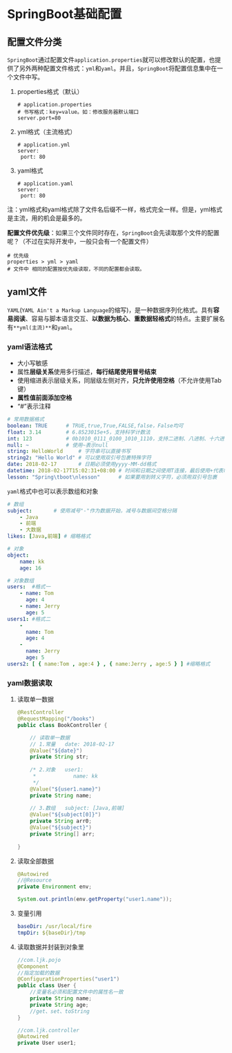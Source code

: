 # SpringBoot基础配置

## 配置文件分类

`SpringBoot`通过配置文件`application.properties`就可以修改默认的配置，也提供了另外两种配置文件格式：`yml`和`yaml`。并且，`SpringBoot`将配置信息集中在一个文件中写。

1. properties格式（默认）

   ```properties
   # application.properties
   # 书写格式：key=value。如：修改服务器默认端口
   server.port=80
   ```

2. yml格式（主流格式）

   ```properties
   # application.yml
   server:
   	port: 80
   ```

3. yaml格式

   ```properties
   # application.yaml
   server:
   	port: 80
   ```

注：yml格式和yaml格式除了文件名后缀不一样，格式完全一样。但是，yml格式是主流，用的机会是最多的。

**配置文件优先级**：如果三个文件同时存在，`SpringBoot`会先读取那个文件的配置呢？（不过在实际开发中，一般只会有一个配置文件）

```properties
# 优先级
properties > yml > yaml
# 文件中 相同的配置按优先级读取，不同的配置都会读取。
```

## yaml文件

`YAML`(`YAML Ain't a Markup Language`的缩写)，是一种数据序列化格式。具有**容易阅读**、容易与脚本语言交互、**以数据为核心**、**重数据轻格式**的特点。主要扩展名有`**yml(主流)**`和`yaml`。

### yaml语法格式

- 大小写敏感
- 属性**层级关系**使用多行描述，**每行结尾使用冒号结束**
- 使用缩进表示层级关系，同层级左侧对齐，**只允许使用空格**（不允许使用Tab键）
- **属性值前面添加空格**
- “#”表示注释

```yaml
# 常用数据格式
boolean: TRUE      # TRUE,true,True,FALSE,false，False均可
float: 3.14        # 6.8523015e+5，支持科学计数法
int: 123           # 0b1010_0111_0100_1010_1110，支持二进制、八进制、十六进制
null: ~            # 使用~表示null
string: HelloWorld     # 字符串可以直接书写
string2: "Hello World" # 可以使用双引号包裹特殊字符
date: 2018-02-17       # 日期必须使用yyyy-MM-dd格式
datetime: 2018-02-17T15:02:31+08:00 # 时间和日期之间使用T连接，最后使用+代表时区
lesson: "Spring\tboot\nlesson"      # 如果要用到转义字符，必须用双引号包裹
```

`yaml`格式中也可以表示数组和对象

```yaml
# 数组
subject:       # 使用减号"-"作为数据开始，减号与数据间空格分隔
	- Java
	- 前端
	- 大数据
likes: [Java,前端] # 缩略格式

# 对象
object:
	name: kk
	age: 16

# 对象数组
users:  #格式一
	- name: Tom
	  age: 4
	- name: Jerry
	  age: 5
users1: #格式二
	-
	  name: Tom
	  age: 4
	-
	  name: Jerry
	  age: 5
users2: [ { name:Tom , age:4 } , { name:Jerry , age:5 } ] #缩略格式
```

### yaml数据读取

1. 读取单一数据

   ```java
   @RestController
   @RequestMapping("/books")
   public class BookController {
   
       // 读取单一数据
       // 1.常量   date: 2018-02-17
       @Value("${date}")
       private String str;
       
       /* 2.对象   user1:
        *            name: kk
        */
       @Value("${user1.name}")
       private String name;
       
       // 3.数组   subject: [Java,前端]
       @Value("${subject[0]}")
       private String arr0;
       @Value("${subject}")
       private String[] arr;
       
   }
   ```

   

2. 读取全部数据

   ```java
   @Autowired
   //@Resource
   private Environment env;
   
   System.out.println(env.getProperty("user1.name")); 
   ```

   

3. 变量引用

   ```yaml
   baseDir: /usr/local/fire
   tmpDir: ${baseDir}/tmp
   ```

   

4. 读取数据并封装到对象里

   ```java
   //com.ljk.pojo
   @Component
   //指定加载的数据
   @ConfigurationProperties("user1")
   public class User {
       //变量名必须和配置文件中的属性名一致
       private String name;
       private String age;
       //get、set、toString
   }
   
   //com.ljk.controller
   @Autowired
   private User user1;
   ```

   





